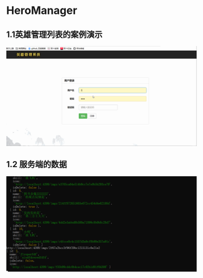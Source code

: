 # HeroManager

## 1.1英雄管理列表的案例演示



![](./imgs/heroManager.gif)



## 1.2 服务端的数据

![1573612007732](./imgs/1573612007732.png)